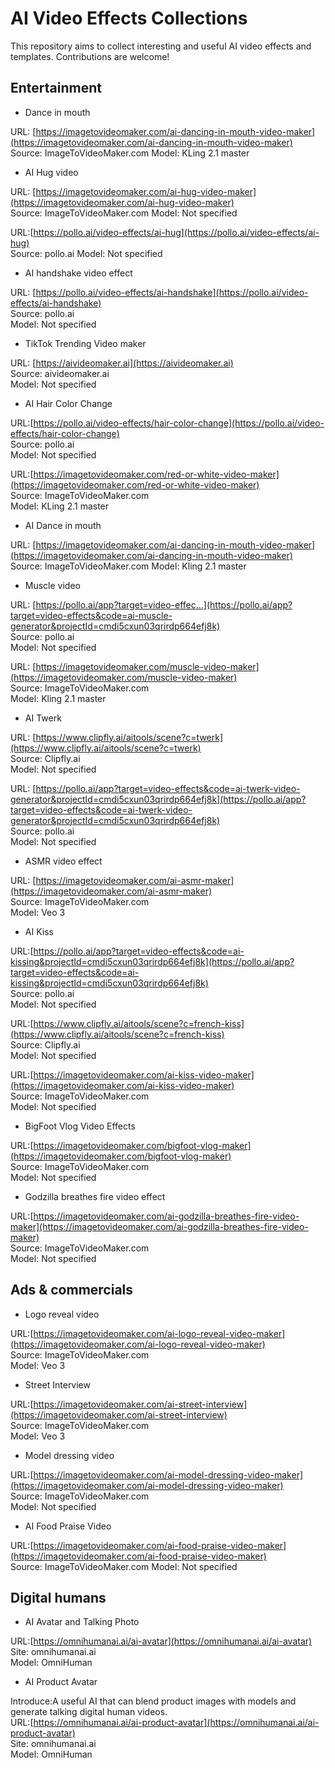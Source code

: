 # AI Video Effects Collections
This repository aims to collect interesting and useful AI video effects and templates. Contributions are welcome!

## Entertainment
     
- Dance in mouth

URL: [https://imagetovideomaker.com/ai-dancing-in-mouth-video-maker](https://imagetovideomaker.com/ai-dancing-in-mouth-video-maker)                       
Source: ImageToVideoMaker.com
Model: KLing 2.1 master

- AI Hug video

URL: [https://imagetovideomaker.com/ai-hug-video-maker](https://imagetovideomaker.com/ai-hug-video-maker)  
Source: ImageToVideoMaker.com
Model: Not specified

URL:[https://pollo.ai/video-effects/ai-hug](https://pollo.ai/video-effects/ai-hug)  
Source: pollo.ai
Model: Not specified


- AI handshake video effect

URL: [https://pollo.ai/video-effects/ai-handshake](https://pollo.ai/video-effects/ai-handshake)   
Source: pollo.ai  
Model: Not specified

- TikTok Trending Video maker 

URL: [https://aivideomaker.ai](https://aivideomaker.ai)  
Source: aivideomaker.ai  
Model: Not specified

- AI Hair Color Change

URL:[https://pollo.ai/video-effects/hair-color-change](https://pollo.ai/video-effects/hair-color-change)        
Source: pollo.ai  
Model: Not specified

URL:[https://imagetovideomaker.com/red-or-white-video-maker](https://imagetovideomaker.com/red-or-white-video-maker)  
Source: ImageToVideoMaker.com  
Model: KLing 2.1 master
         
                      
- AI Dance in mouth

URL: [https://imagetovideomaker.com/ai-dancing-in-mouth-video-maker](https://imagetovideomaker.com/ai-dancing-in-mouth-video-maker)  
Source: ImageToVideoMaker.com
Model: Kling 2.1 master

- Muscle video 

URL: [https://pollo.ai/app?target=video-effec...](https://pollo.ai/app?target=video-effects&code=ai-muscle-generator&projectId=cmdi5cxun03qrirdp664efj8k)   
Source: pollo.ai   
Model: Not specified   

URL: [https://imagetovideomaker.com/muscle-video-maker](https://imagetovideomaker.com/muscle-video-maker)   
Source: ImageToVideoMaker.com  
Model: Kling 2.1 master

- AI Twerk

URL: [https://www.clipfly.ai/aitools/scene?c=twerk](https://www.clipfly.ai/aitools/scene?c=twerk)   
Source: Clipfly.ai   
Model: Not specified

URL: [https://pollo.ai/app?target=video-effects&code=ai-twerk-video-generator&projectId=cmdi5cxun03qrirdp664efj8k](https://pollo.ai/app?target=video-effects&code=ai-twerk-video-generator&projectId=cmdi5cxun03qrirdp664efj8k)  
Source: pollo.ai   
Model: Not specified

- ASMR video effect

URL: [https://imagetovideomaker.com/ai-asmr-maker](https://imagetovideomaker.com/ai-asmr-maker)  
Source: ImageToVideoMaker.com   
Model: Veo 3

- AI Kiss

URL:[https://pollo.ai/app?target=video-effects&code=ai-kissing&projectId=cmdi5cxun03qrirdp664efj8k](https://pollo.ai/app?target=video-effects&code=ai-kissing&projectId=cmdi5cxun03qrirdp664efj8k)  
Source: pollo.ai  
Model: Not specified

URL:[https://www.clipfly.ai/aitools/scene?c=french-kiss](https://www.clipfly.ai/aitools/scene?c=french-kiss)     
Source: Clipfly.ai      
Model: Not specified

URL:[https://imagetovideomaker.com/ai-kiss-video-maker](https://imagetovideomaker.com/ai-kiss-video-maker)  
Source: ImageToVideoMaker.com   
Model: Not specified

- BigFoot Vlog Video Effects

URL:[https://imagetovideomaker.com/bigfoot-vlog-maker](https://imagetovideomaker.com/bigfoot-vlog-maker)  
Source: ImageToVideoMaker.com    
Model: Not specified

- Godzilla breathes fire video effect

URL:[https://imagetovideomaker.com/ai-godzilla-breathes-fire-video-maker](https://imagetovideomaker.com/ai-godzilla-breathes-fire-video-maker)    
Source: ImageToVideoMaker.com  
Model: Not specified

## Ads & commercials

- Logo reveal video

URL:[https://imagetovideomaker.com/ai-logo-reveal-video-maker](https://imagetovideomaker.com/ai-logo-reveal-video-maker)  
Source: ImageToVideoMaker.com  
Model: Veo  3


- Street Interview

URL:[https://imagetovideomaker.com/ai-street-interview](https://imagetovideomaker.com/ai-street-interview)  
Source: ImageToVideoMaker.com  
Model: Veo 3

- Model dressing video

URL:[https://imagetovideomaker.com/ai-model-dressing-video-maker](https://imagetovideomaker.com/ai-model-dressing-video-maker)  
Source: ImageToVideoMaker.com  
Model: Not specified


- AI Food Praise Video 

URL:[https://imagetovideomaker.com/ai-food-praise-video-maker](https://imagetovideomaker.com/ai-food-praise-video-maker)   
Source: ImageToVideoMaker.com
Model: Not specified

## Digital humans

- AI Avatar and Talking Photo

URL:[https://omnihumanai.ai/ai-avatar](https://omnihumanai.ai/ai-avatar)  
Site: omnihumanai.ai  
Model: OmniHuman

- AI Product Avatar

Introduce:A useful AI that can blend product images with models and generate talking digital human videos.   
URL:[https://omnihumanai.ai/ai-product-avatar](https://omnihumanai.ai/ai-product-avatar)  
Site: omnihumanai.ai  
Model: OmniHuman
